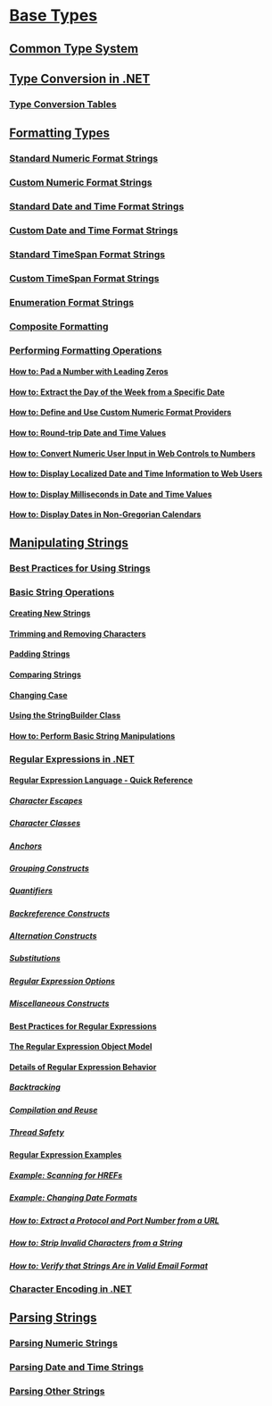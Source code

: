# [Base Types](index.md)
## [Common Type System](common-type-system.md)
## [Type Conversion in .NET](type-conversion.md)
### [Type Conversion Tables](conversion-tables.md)
## [Formatting Types](formatting-types.md)
### [Standard Numeric Format Strings](standard-numeric-format-strings.md)
### [Custom Numeric Format Strings](custom-numeric-format-strings.md)
### [Standard Date and Time Format Strings](standard-date-and-time-format-strings.md)
### [Custom Date and Time Format Strings](custom-date-and-time-format-strings.md)
### [Standard TimeSpan Format Strings](standard-timespan-format-strings.md)
### [Custom TimeSpan Format Strings](custom-timespan-format-strings.md)
### [Enumeration Format Strings](enumeration-format-strings.md)
### [Composite Formatting](composite-formatting.md)
### [Performing Formatting Operations](performing-formatting-operations.md)
#### [How to: Pad a Number with Leading Zeros](how-to-pad-a-number-with-leading-zeros.md)
#### [How to: Extract the Day of the Week from a Specific Date](how-to-extract-the-day-of-the-week-from-a-specific-date.md)
#### [How to: Define and Use Custom Numeric Format Providers](how-to-define-and-use-custom-numeric-format-providers.md)
#### [How to: Round-trip Date and Time Values](how-to-round-trip-date-and-time-values.md)
#### [How to: Convert Numeric User Input in Web Controls to Numbers](how-to-convert-numeric-user-input-in-web-controls-to-numbers.md)
#### [How to: Display Localized Date and Time Information to Web Users](how-to-display-localized-date-and-time-information-to-web-users.md)
#### [How to: Display Milliseconds in Date and Time Values](how-to-display-milliseconds-in-date-and-time-values.md)
#### [How to: Display Dates in Non-Gregorian Calendars](how-to-display-dates-in-non-gregorian-calendars.md)
## [Manipulating Strings](manipulating-strings.md)
### [Best Practices for Using Strings](best-practices-strings.md)
### [Basic String Operations](basic-string-operations.md)
#### [Creating New Strings](creating-new.md)
#### [Trimming and Removing Characters](trimming.md)
#### [Padding Strings](padding.md)
#### [Comparing Strings](comparing.md)
#### [Changing Case](changing-case.md)
#### [Using the StringBuilder Class](stringbuilder.md)
#### [How to: Perform Basic String Manipulations](basic-manipulations.md)
### [Regular Expressions in .NET](regular-expressions.md)
#### [Regular Expression Language - Quick Reference](regular-expression-language-quick-reference.md)
##### [Character Escapes](character-escapes-in-regular-expressions.md)
##### [Character Classes](character-classes-in-regular-expressions.md)
##### [Anchors](anchors-in-regular-expressions.md)
##### [Grouping Constructs](grouping-constructs-in-regular-expressions.md)
##### [Quantifiers](quantifiers-in-regular-expressions.md)
##### [Backreference Constructs](backreference-constructs-in-regular-expressions.md)
##### [Alternation Constructs](alternation-constructs-in-regular-expressions.md)
##### [Substitutions](substitutions-in-regular-expressions.md)
##### [Regular Expression Options](regular-expression-options.md)
##### [Miscellaneous Constructs](miscellaneous-constructs-in-regular-expressions.md)
#### [Best Practices for Regular Expressions](best-practices.md)
#### [The Regular Expression Object Model](the-regular-expression-object-model.md)
#### [Details of Regular Expression Behavior](details-of-regular-expression-behavior.md)
##### [Backtracking](backtracking-in-regular-expressions.md)
##### [Compilation and Reuse](compilation-and-reuse-in-regular-expressions.md)
##### [Thread Safety](thread-safety-in-regular-expressions.md)
#### [Regular Expression Examples](regular-expression-examples.md)
##### [Example: Scanning for HREFs](regular-expression-example-scanning-for-hrefs.md)
##### [Example: Changing Date Formats](regular-expression-example-changing-date-formats.md)
##### [How to: Extract a Protocol and Port Number from a URL](how-to-extract-a-protocol-and-port-number-from-a-url.md)
##### [How to: Strip Invalid Characters from a String](how-to-strip-invalid-characters-from-a-string.md)
##### [How to: Verify that Strings Are in Valid Email Format](how-to-verify-that-strings-are-in-valid-email-format.md)
### [Character Encoding in .NET](character-encoding.md)
## [Parsing Strings](parsing-strings.md)
### [Parsing Numeric Strings](parsing-numeric.md)
### [Parsing Date and Time Strings](parsing-datetime.md)
### [Parsing Other Strings](parsing-other.md)
